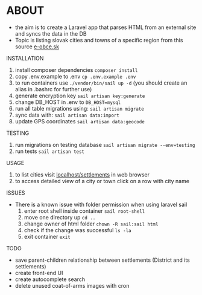 
# ABOUT #

- the aim is to create a Laravel app that parses HTML from an external site and syncs the data in the DB
- Topic is listing slovak cities and towns of a specific region from this source [e-obce.sk](https://www.e-obce.sk/kraj/NR.html)

INSTALLATION

1. install composer dependencies `composer install`
1. copy .env.example to .env `cp .env.example .env`
1. to run containers use `./vendor/bin/sail up -d` (you should create an alias in .bashrc for further use)
1. generate encryption key `sail artisan key:generate`
1. change DB_HOST in .env to `DB_HOST=mysql`
1. run all table migrations using: `sail artisan migrate`
1. sync data with: `sail artisan data:import`
1. update GPS coordinates `sail artisan data:geocode`

TESTING

1. run migrations on testing database `sail artisan migrate --env=testing`
1. run tests `sail artisan test`

USAGE

1. to list cities visit [localhost/settlements](http://localhost/settlements) in web browser
1. to access detailed view of a city or town click on a row with city name

ISSUES

- There is a known issue with folder permission when using laravel sail
    1. enter root shell inside container `sail root-shell`
    1. move one directory up `cd ..`
    1. change owner of html folder `chown -R sail:sail html`
    1. check if the change was successful `ls -la`
    1. exit container `exit`

TODO

- save parent-children relationship between settlements (District and its settlements)
- create front-end UI
- create autocomplete search
- delete unused coat-of-arms images with cron
